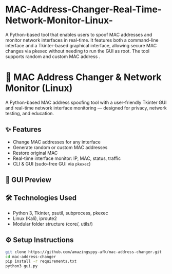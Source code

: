 # MAC-Address-Changer-Real-Time-Network-Monitor-Linux-
A Python-based tool that enables users to spoof MAC addresses and monitor network interfaces in real-time. It features both a command-line interface and a Tkinter-based graphical interface, allowing secure MAC changes via pkexec without needing to run the GUI as root. The tool supports random and custom MAC address .
# 🔐 MAC Address Changer & Network Monitor (Linux)

A Python-based MAC address spoofing tool with a user-friendly Tkinter GUI and real-time network interface monitoring — designed for privacy, network testing, and education.

## ✨ Features

- Change MAC addresses for any interface
- Generate random or custom MAC addresses
- Restore original MAC
- Real-time interface monitor: IP, MAC, status, traffic
- CLI & GUI (sudo-free GUI via `pkexec`)

## 📸 GUI Preview



## 🛠️ Technologies Used

- Python 3, Tkinter, psutil, subprocess, pkexec
- Linux (Kali), iproute2
- Modular folder structure (core/, utils/)

## ⚙️ Setup Instructions

```bash
git clone https://github.com/amazingsppy-afk/mac-address-changer.git
cd mac-address-changer
pip install -r requirements.txt
python3 gui.py
